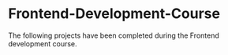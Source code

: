 # Frontend-Development-Course
The following projects have been completed during the Frontend development course.  
